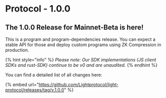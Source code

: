 # Protocol - 1.0.0

## The 1.0.0 Release for Mainnet-Beta is here! <a href="#zk-testnet-is-here" id="zk-testnet-is-here"></a>

This is a program and program-dependencies release. You can expect a stable API for those and deploy custom programs using ZK Compression in production.&#x20;

{% hint style="info" %}
_Please note: Our SDK implementations (JS client SDKs and rust-SDK) continue to be v0 and are unaudited._
{% endhint %}

You can find a detailed list of all changes here:

{% embed url="https://github.com/Lightprotocol/light-protocol/releases/tag/v.1.0.0" %}
